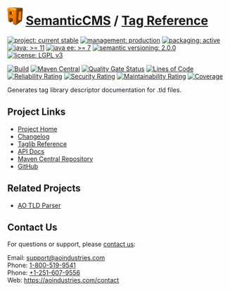 # [<img src="ao-logo.png" alt="AO Logo" width="35" height="40">](https://github.com/aoindustries) [SemanticCMS](https://github.com/aoindustries/semanticcms) / [Tag Reference](https://github.com/aoindustries/semanticcms-tag-reference)

[![project: current stable](https://semanticcms.com/ao-badges/project-current-stable.svg)](https://aoindustries.com/life-cycle#project-current-stable)
[![management: production](https://semanticcms.com/ao-badges/management-production.svg)](https://aoindustries.com/life-cycle#management-production)
[![packaging: active](https://semanticcms.com/ao-badges/packaging-active.svg)](https://aoindustries.com/life-cycle#packaging-active)  
[![java: &gt;= 11](https://semanticcms.com/ao-badges/java-11.svg)](https://docs.oracle.com/en/java/javase/11/docs/api/)
[![java ee: &gt;= 7](https://semanticcms.com/ao-badges/javaee-7.svg)](https://docs.oracle.com/javaee/7/api/)
[![semantic versioning: 2.0.0](https://semanticcms.com/ao-badges/semver-2.0.0.svg)](http://semver.org/spec/v2.0.0.html)
[![license: LGPL v3](https://semanticcms.com/ao-badges/license-lgpl-3.0.svg)](https://www.gnu.org/licenses/lgpl-3.0)

[![Build](https://github.com/aoindustries/semanticcms-tag-reference/workflows/Build/badge.svg?branch=1.x)](https://github.com/aoindustries/semanticcms-tag-reference/actions?query=workflow%3ABuild)
[![Maven Central](https://maven-badges.herokuapp.com/maven-central/com.semanticcms/semanticcms-tag-reference/badge.svg)](https://maven-badges.herokuapp.com/maven-central/com.semanticcms/semanticcms-tag-reference)
[![Quality Gate Status](https://sonarcloud.io/api/project_badges/measure?branch=1.x&project=com.semanticcms%3Asemanticcms-tag-reference&metric=alert_status)](https://sonarcloud.io/dashboard?branch=1.x&id=com.semanticcms%3Asemanticcms-tag-reference)
[![Lines of Code](https://sonarcloud.io/api/project_badges/measure?branch=1.x&project=com.semanticcms%3Asemanticcms-tag-reference&metric=ncloc)](https://sonarcloud.io/component_measures?branch=1.x&id=com.semanticcms%3Asemanticcms-tag-reference&metric=ncloc)  
[![Reliability Rating](https://sonarcloud.io/api/project_badges/measure?branch=1.x&project=com.semanticcms%3Asemanticcms-tag-reference&metric=reliability_rating)](https://sonarcloud.io/component_measures?branch=1.x&id=com.semanticcms%3Asemanticcms-tag-reference&metric=Reliability)
[![Security Rating](https://sonarcloud.io/api/project_badges/measure?branch=1.x&project=com.semanticcms%3Asemanticcms-tag-reference&metric=security_rating)](https://sonarcloud.io/component_measures?branch=1.x&id=com.semanticcms%3Asemanticcms-tag-reference&metric=Security)
[![Maintainability Rating](https://sonarcloud.io/api/project_badges/measure?branch=1.x&project=com.semanticcms%3Asemanticcms-tag-reference&metric=sqale_rating)](https://sonarcloud.io/component_measures?branch=1.x&id=com.semanticcms%3Asemanticcms-tag-reference&metric=Maintainability)
[![Coverage](https://sonarcloud.io/api/project_badges/measure?branch=1.x&project=com.semanticcms%3Asemanticcms-tag-reference&metric=coverage)](https://sonarcloud.io/component_measures?branch=1.x&id=com.semanticcms%3Asemanticcms-tag-reference&metric=Coverage)

Generates tag library descriptor documentation for .tld files.

## Project Links
* [Project Home](https://semanticcms.com/tag-reference/)
* [Changelog](https://semanticcms.com/tag-reference/changelog)
* [Taglib Reference](https://semanticcms.com/tag-reference/tag-reference.tld/)
* [API Docs](https://semanticcms.com/tag-reference/apidocs/)
* [Maven Central Repository](https://search.maven.org/artifact/com.semanticcms/semanticcms-tag-reference)
* [GitHub](https://github.com/aoindustries/semanticcms-tag-reference)

## Related Projects
* [AO TLD Parser](https://github.com/aoindustries/ao-tld-parser)

## Contact Us
For questions or support, please [contact us](https://aoindustries.com/contact):

Email: [support@aoindustries.com](mailto:support@aoindustries.com)  
Phone: [1-800-519-9541](tel:1-800-519-9541)  
Phone: [+1-251-607-9556](tel:+1-251-607-9556)  
Web: https://aoindustries.com/contact
